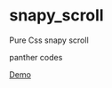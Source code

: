 # snapy_scroll
Pure Css snapy scroll 

panther codes

[Demo](https://lathindu1.github.io/snapy_scroll/)